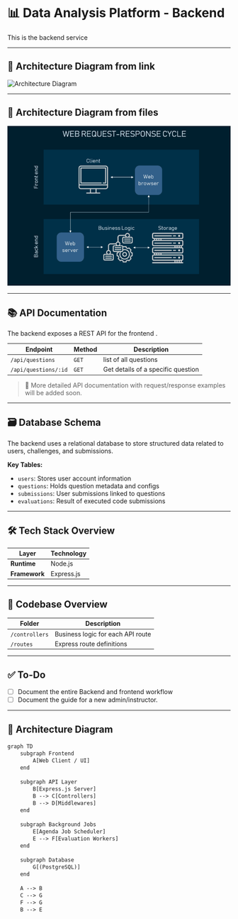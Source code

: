 # 📊 Data Analysis Platform - Backend

This is the backend service 

---

## 🧩 Architecture Diagram from link 

![Architecture Diagram](https://svg.template.creately.com/ig6rd2jw1)

---
## 🧩 Architecture Diagram from files

![Architecture Diagram](./components-of-web-application-architechture.png)

---

## 📚 API Documentation

The backend exposes a REST API for the frontend .

| Endpoint | Method | Description |
|----------|--------|-------------|
| `/api/questions` | `GET` | list of all questions |
| `/api/questions/:id` | `GET` | Get details of a specific question |


> 📌 More detailed API documentation with request/response examples will be added soon.

---

## 🗃️ Database Schema

The backend uses a relational database to store structured data related to users, challenges, and submissions.

**Key Tables:**
- `users`: Stores user account information
- `questions`: Holds question metadata and configs
- `submissions`: User submissions linked to questions
- `evaluations`: Result of executed code submissions




---

## 🛠️ Tech Stack Overview

| Layer | Technology |
|-------|------------|
| **Runtime** | Node.js |
| **Framework** | Express.js |

---

## 🧭 Codebase Overview

| Folder | Description |
|--------|-------------|
| `/controllers` | Business logic for each API route |
| `/routes` | Express route definitions |


---

## ✅ To-Do

- [ ] Document the entire Backend and frontend workflow
- [ ] Document the guide for a new admin/instructor.

---

## 🧩 Architecture Diagram

```mermaid
graph TD
    subgraph Frontend
        A[Web Client / UI]
    end

    subgraph API Layer
        B[Express.js Server]
        B --> C[Controllers]
        B --> D[Middlewares]
    end

    subgraph Background Jobs
        E[Agenda Job Scheduler]
        E --> F[Evaluation Workers]
    end

    subgraph Database
        G[(PostgreSQL)]
    end

    A --> B
    C --> G
    F --> G
    B --> E



